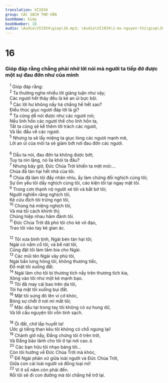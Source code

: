 ```yaml
---
translation: VI1934
group: CÁC SÁCH THƠ-VĂN
bookName: Gióp 
bookNumber: 18
audio: \Audio\VI1934\giop\16.mp3; \Audio\VI1934\1-ms-nguyen-thi\giop\16.mp3
---
```


<div class="title"><h1>16</h1><h3>Gióp đáp rằng chẳng phải nhờ lời nói mà người ta tiếp đỡ được một sự đau đớn như của mình</h3></div>
<span class="verse giop_16_1"> <sup>1</sup> Gióp đáp rằng: <br/></span>
<span class="verse giop_16_2"> <sup>2</sup> Ta thường nghe nhiều lời giảng luận như vậy; <br/> Các ngươi hết thảy đều là kẻ an ủi bực bội. <br/></span>
<span class="verse giop_16_3"> <sup>3</sup> Các lời hư không nầy há chẳng hề hết sao? <br/> Điều thúc giục ngươi đáp lời là gì? <br/></span>
<span class="verse giop_16_4"> <sup>4</sup> Ta cũng dễ nói được như các ngươi nói; <br/> Nếu linh hồn các ngươi thế cho linh hồn ta, <br/> Tất ta cũng sẽ kể thêm lời trách các ngươi, <br/> Và lắc đầu về các ngươi. <br/></span>
<span class="verse giop_16_5"> <sup>5</sup> Nhưng ta sẽ lấy miệng ta giục lòng các ngươi mạnh mẽ, <br/> Lời an ủi của môi ta sẽ giảm bớt nơi đau đớn các ngươi. <br/> <br/></span>
<span class="verse giop_16_6"> <sup>6</sup> Dẫu ta nói, đau đớn ta không được bớt; <br/> Tuy ta nín lặng, nó lìa khỏi ta đâu? <br/></span>
<span class="verse giop_16_7"> <sup>7</sup> Nhưng bây giờ, Đức Chúa Trời khiến ta mệt mỏi:… <br/> Chúa đã tàn hại hết nhà của tôi. <br/></span>
<span class="verse giop_16_8"> <sup>8</sup> Chúa đã làm tôi đầy nhăn nhíu, ấy làm chứng đối nghịch cùng tôi; <br/> Sự ốm yếu tôi dấy nghịch cùng tôi, cáo kiện tôi tại ngay mặt tôi. <br/></span>
<span class="verse giop_16_9"> <sup>9</sup> Trong cơn thạnh nộ người xé tôi và bắt bớ tôi; <br/> Người nghiến răng nghịch tôi, <br/> Kẻ cừu địch tôi trừng ngó tôi, <br/></span>
<span class="verse giop_16_10"> <sup>10</sup> Chúng há miệng nghịch tôi, <br/> Vả má tôi cách khinh thị; <br/> Chúng hiệp nhau hãm đánh tôi. <br/></span>
<span class="verse giop_16_11"> <sup>11</sup> Đức Chúa Trời đã phó tôi cho kẻ vô đạo, <br/> Trao tôi vào tay kẻ gian ác. <br/> <br/></span>
<span class="verse giop_16_12"> <sup>12</sup> Tôi xưa bình tịnh, Ngài bèn tàn hại tôi; <br/> Ngài có nắm cổ tôi, và bể nát tôi, <br/> Cũng đặt tôi làm tấm bia cho Ngài. <br/></span>
<span class="verse giop_16_13"> <sup>13</sup> Các mũi tên Ngài vây phủ tôi, <br/> Ngài bắn lưng hông tôi, không thương tiếc, <br/> Đổ mặt tôi xuống đất. <br/></span>
<span class="verse giop_16_14"> <sup>14</sup> Ngài làm cho tôi bị thương tích nầy trên thương tích kia, <br/> Xông vào tôi như một kẻ mạnh bạo. <br/></span>
<span class="verse giop_16_15"> <sup>15</sup> Tôi đã may cái bao trên da tôi, <br/> Tôi hạ mặt tôi xuống bụi đất. <br/></span>
<span class="verse giop_16_16"> <sup>16</sup> Mặt tôi sưng đỏ lên vì cớ khóc, <br/> Bóng sự chết ở nơi mí mắt tôi; <br/></span>
<span class="verse giop_16_17"> <sup>17</sup> Mặc dầu tại trong tay tôi không có sự hung dữ, <br/> Và lời cầu nguyện tôi vốn tinh sạch. <br/> <br/></span>
<span class="verse giop_16_18"> <sup>18</sup> Ôi đất, chớ lấp huyết ta! <br/> Ước gì tiếng than kêu tôi không có chỗ ngưng lại! <br/></span>
<span class="verse giop_16_19"> <sup>19</sup> Chánh giờ nầy, Đấng chứng tôi ở trên trời, <br/> Và Đấng bảo lãnh cho tôi ở tại nơi cao.<a data-toggle="tooltip" data-placement="bottom" title="Giop 19:25">⚓</a><br/></span>
<span class="verse giop_16_20"> <sup>20</sup> Các bạn hữu tôi nhạo báng tôi… <br/> Còn tôi hướng về Đức Chúa Trời mà khóc, <br/></span>
<span class="verse giop_16_21"> <sup>21</sup> Để Ngài phân xử giữa loài người và Đức Chúa Trời, <br/> Giữa con cái loài người và đồng loại nó! <br/></span>
<span class="verse giop_16_22"> <sup>22</sup> Vì ít số năm còn phải đến. <br/> Rồi tôi sẽ đi con đường mà tôi chẳng hề trở lại. <br/></span>
